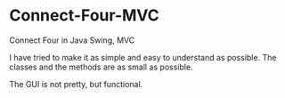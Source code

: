 Connect-Four-MVC
================

Connect Four in Java Swing, MVC

I have tried to make it as simple and easy to understand as possible.
The classes and the methods are as small as possible.

The GUI is not pretty, but functional.
